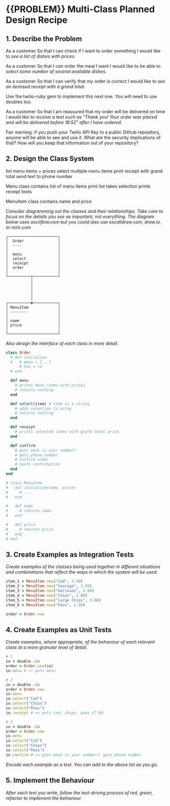 # {{PROBLEM}} Multi-Class Planned Design Recipe

## 1. Describe the Problem

As a customer
So that I can check if I want to order something
I would like to _see a list of dishes with prices._

As a customer
So that I can order the meal I want
I would like to be able to _select some number of several available dishes._

As a customer
So that I can verify that my order is correct
I would like to _see an itemised receipt with a grand total._

Use the twilio-ruby gem to implement this next one. You will need to use doubles too.

As a customer
So that I am reassured that my order will be delivered on time
_I would like to receive a text such as "Thank you! Your order was placed and will be delivered before 18:52" after I have ordered._

Fair warning: if you push your Twilio API Key to a public Github repository, anyone will be able to see and use it. What are the security
implications of that? How will you keep that information out of your repository?

## 2. Design the Class System

list menu items + prices
select multiple menu items
print receipt with grand total
send text to phone number

Menu class
contains list of menu items
print list
takes selection
prints receipt
texts

MenuItem class
contains name and price


_Consider diagramming out the classes and their relationships. Take care to
focus on the details you see as important, not everything. The diagram below
uses asciiflow.com but you could also use excalidraw.com, draw.io, or miro.com_

```
┌──────────────────────┐
│  Order               │
│  ----                │
│                      │
│  menu                │
│  select              │
│  receipt             │
│  order               │
│                      │
└──────────┬───────────┘
           │
           │
           │
           │
           │
┌──────────▼───────────┐
│ MenuItem             │
│ --------             │
│                      │
│ name                 │
│ price                │
│                      │
└──────────────────────┘
```

_Also design the interface of each class in more detail._

```ruby
class Order
  # def initialize
  #   # menu = {...}
      # @io = io
  # end

  def menu
    # prints menu items with prices
    # returns nothing
  end

  def select(item) # item is a string
    # adds selection to array
    # returns nothing
  end

  def receipt
    # prints selected items with grand total price
  end

  def confirm
    # puts what is your number?
    # gets phone number
    # confirm order
    # texts confirmation
  end
end

# class MenuItem
#   def initialize(name, price)
#     # ...
#   end

#   def name
#     # returns name
#   end

#   def price
#     # returns price
#   end
# end
```

## 3. Create Examples as Integration Tests

_Create examples of the classes being used together in different situations and
combinations that reflect the ways in which the system will be used._

```ruby
item_1 = MenuItem.new("Cod", 3.50)
item_2 = MenuItem.new("Sausage", 3.50)
item_3 = MenuItem.new("Halloumi", 3.00)
item_4 = MenuItem.new("Chips", 2.00)
item_5 = MenuItem.new("Large Chips", 3.00)
item_6 = MenuItem.new("Peas", 1.50)

order = Order.new

```

## 4. Create Examples as Unit Tests

_Create examples, where appropriate, of the behaviour of each relevant class at
a more granular level of detail._

```ruby
# 1
io = double :io
order = Order.new(io)
io.menu # => puts menu

# 2
io = double :io
order = Order.new
io.menu
io.select("Cod")
io.select("Chips")
io.select("Peas")
io.receipt # => puts cod, chips, peas £7.00

# 3
io = double :io
order = Order.new
io.menu
io.select("Cod")
io.select("Chips")
io.select("Peas")
io.confirm # => puts what is your number?; gets phone number

```

_Encode each example as a test. You can add to the above list as you go._

## 5. Implement the Behaviour

_After each test you write, follow the test-driving process of red, green,
refactor to implement the behaviour._